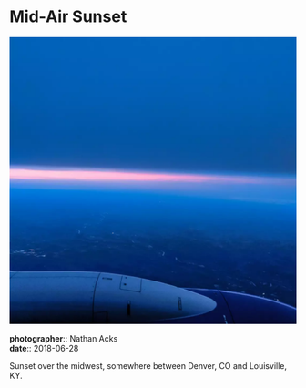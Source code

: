 # Mid-Air Sunset

![Sunset over the midwest](assets/2018-06-28-mid-air-sunset.webp)

**photographer**:: Nathan Acks  
**date**:: 2018-06-28

Sunset over the midwest, somewhere between Denver, CO and Louisville, KY.
